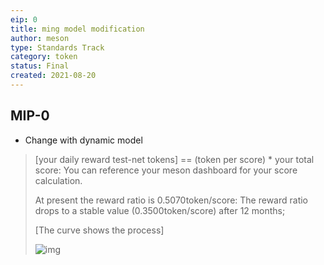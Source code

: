 ```yaml
---
eip: 0
title: ming model modification
author: meson
type: Standards Track
category: token
status: Final
created: 2021-08-20
---
```


## MIP-0
<!-- In the past several months the node number has increased about 10 times  and more miners are complaining the fixed reward of daily mining.
Currently we take a poll over the daily reward mechanism of test-net token for all miners.

## 
Compared with the existing Meson Network mining mechanism, how to improve the mining rules to develop the project?
* So far so good
>

* Change in fixed multiple
> - 3 Times
> - 5 Times
> - 10 Times -->

* Change with dynamic model

> [your daily reward test-net tokens] == (token per score) * your total score:
> You can reference your meson dashboard for your score calculation.
> 
> At present the reward ratio is 0.5070token/score:
> The reward ratio drops to a stable value (0.3500token/score) after 12 months;
> 
> [The curve shows the process]
>
> ![img](https://raw.githubusercontent.com/daqnext/MIP-0/main/1901629428383_.pic_hd.jpg "Token per score")
